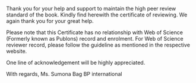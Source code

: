 Thank you for your help and support to maintain the high peer review standard of the book. Kindly find herewith the certificate of reviewing. We again thank you for your great help.

Please note that this Certificate has no relationship with Web of Science (Formerly known as Publons) record and enrolment. For Web of Science reviewer record, please follow the guideline as mentioned in the respective website.

One line of acknowledgement will be highly appreciated.

With regards,
Ms. Sumona Bag
BP international
